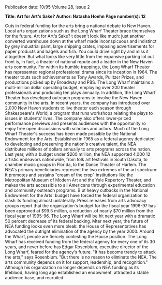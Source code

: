 Publication date: 10/95
Volume 28, Issue 2

**Title: Art for Art's Sake?**
**Author: Natasha Hoehn**
**Page number(s): 12**

Cuts in federal funding for the arts bring a national debate to New Haven. Local arts 
organizations such as the Long Wharf Theater brace themselves for the future. 
Art for Art's Sake? 
t doesn't look like much: just another converted warehouse 
down at the wharf made inconspicuous and indistinct by 
grey industrial paint, large shipping crates, imposing 
advertisements for paper products and bagels and fish. You 
could drive right by and miss it altogether. But what looks like 
very little from the expansive parking lot out front is, in fact, a 
theater of national repute and a leader in the New Haven arts 
community. 
For within its humble trappings, the Long Wharf Theater has 
represented regional professional drama since its inception in 
1964. The theater touts such achievements as Tony Awards, 
Pulitzer Prizes, and productions picked up by Broadway and 
PBS. The Long Wharf maintains a multi-million dollar 
operating budget, employing over 200 theater professionals and 
producing ten plays annually. 
In addition, the Long Wharf Theater has developed outreach 
programs to involve the New Haven community in the arts. In 
recent years, the company has introduced over 2,000 New Haven 
students to live theater each season through Shakespeare's World, 
a program that runs workshops relating the plays to issues in 
students' lives. The company also offers lower-priced 
performance previews and presents audiences with the 
opportunity ro enjoy free open discussions with scholars and 
actors. 
Much of the Long Wharf Theater's success has been made 
possible by the National Endowment for the Arts. Established in 
1965 as a federal agency dedicated to developing and preserving 
the nation's creative talent, the NEA distributes millions of 
dollars annually to arts programs across the nation. Last year, 
with a budget under $200 million, the NEA supported 4,000 
12 
artistic endeavors nationwide, from folk art festivals in South 
Dakota, to chamber music groups in Florida, to the Dance 
Theater of Harlem. The NEA's primary beneficiaries represent 
the two extremes of the art spectrum: it promotes and sustains 
"cream of the crop" institutions like the Metropolitan Museum 
of Modern Art and the Yale Repertory Theater, and makes the 
arts accessible to all Americans through experimental education 
and community outreach programs. 
B 
ut heavy cutbacks in the National Endowment for the 
Arts' budget have forced the federal organization to slash 
its funding almost unilaterally. Press releases from arts 
advocacy groups report that the organization's budget for the 
fiscal year 1996-97 has been approved at $99.5 million, a 
reduction .of nearly $70 million from the fiscal year of 1995-96. 
The Long Wharf will be hit next year with a dramatic 50 percent 
decrease of its federal backing. Mter next year, the future of NEA 
funding looks even more bleak: the House of Representatives has 
advocated the outright elimination of the agency by the year 
2000. 
Around the Wharf, people are fiercely contesting the House 
position. The Long Wharf has received funding from the federal 
agency for every one of its 30 years, and never before has Edgar 
Rosenblum, executive director of the Long Wharf, feared for the 
agency's future. "It has become trendy to attack the arts," says 
Rosenblum. "But there is no reason to eliminate the NEA. The 
arts community depends on it for support, leadership, and 
recognition." Although his organization no longer depends on 
NEA funding as its lifeblood, having long ago established an 
endowment, attracted a stable audience base, and recruited
